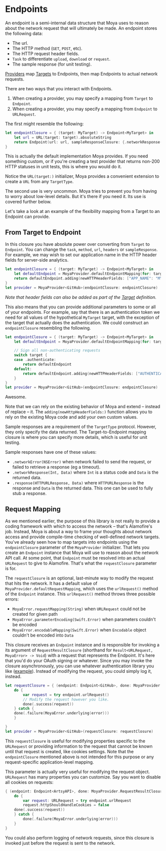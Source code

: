# Endpoints

An endpoint is a semi-internal data structure that Moya uses to reason about
the network request that will ultimately be made. An endpoint stores the
following data:

- The url.
- The HTTP method (`GET`, `POST`, etc).
- The HTTP request header fields.
- `Task` to differentiate `upload`, `download` or `request`.
- The sample response (for unit testing).

[Providers](Providers.md) map [Targets](Targets.md) to Endpoints, then map
Endpoints to actual network requests.

There are two ways that you interact with Endpoints.

1. When creating a provider, you may specify a mapping from `Target` to `Endpoint`.
1. When creating a provider, you may specify a mapping from `Endpoint` to `URLRequest`.

The first might resemble the following:

```swift
let endpointClosure = { (target: MyTarget) -> Endpoint<MyTarget> in
    let url = URL(target: target).absoluteString
    return Endpoint(url: url, sampleResponseClosure: {.networkResponse(200, target.sampleData)}, method: target.method, task: target.task, httpHeaderFields: target.headers)
}
```

This is actually the default implementation Moya provides. If you need something
custom, or if you're creating a test provider that returns non-200 HTTP statuses in unit tests,
this is where you would do it.

Notice the `URL(target:)` initializer, Moya provides a convenient extension to create a `URL` from any `TargetType`.

The second use is very uncommon. Moya tries to prevent you from having to worry
about low-level details. But it's there if you need it. Its use is covered
further below.

Let's take a look at an example of the flexibility mapping from a Target to
an Endpoint can provide.

## From Target to Endpoint

In this closure you have absolute power over converting from `Target` to `Endpoint`.
You can change the `task`, `method`, `url`, `headers` or `sampleResponse`.
For example, we may wish to set our application name in the HTTP header fields for server-side
analytics.

```swift
let endpointClosure = { (target: MyTarget) -> Endpoint<MyTarget> in
    let defaultEndpoint = MoyaProvider.defaultEndpointMapping(for: target)
    return defaultEndpoint.adding(newHTTPHeaderFields: ["APP_NAME": "MY_AWESOME_APP"])
}
let provider = MoyaProvider<GitHub>(endpointClosure: endpointClosure)
```

*Note that header fields can also be added as part of the [Target](Targets.md) definition.*

This also means that you can provide additional parameters to some or all of
your endpoints. For example, say that there is an authentication token we need
for all values of the hypothetical `MyTarget` target, with the exception of the
target that actually does the authentication. We could construct an
`endpointClosure` resembling the following.

```swift
let endpointClosure = { (target: MyTarget) -> Endpoint<MyTarget> in
    let defaultEndpoint = MoyaProvider.defaultEndpointMapping(for: target)

    // Sign all non-authenticating requests
    switch target {
    case .authenticate:
        return defaultEndpoint
    default:
        return defaultEndpoint.adding(newHTTPHeaderFields: ["AUTHENTICATION_TOKEN": GlobalAppStorage.authToken])
    }
}
let provider = MoyaProvider<GitHub>(endpointClosure: endpointClosure)
```

Awesome.

Note that we can rely on the existing behavior of Moya and extend – instead
of replace – it. The `adding(newHttpHeaderFields:)` function allows you to
rely on the existing Moya code and add your own custom values.

Sample responses are a requirement of the `TargetType` protocol. However, they
only specify the data returned. The Target-to-Endpoint mapping closure is where
you can specify more details, which is useful for unit testing.

Sample responses have one of these values:

- `.networkError(NSError)` when network failed to send the request, or failed to retrieve a response (eg a timeout).
- `.networkResponse(Int, Data)` where `Int` is a status code and `Data` is the returned data.
- `.response(HTTPURLResponse, Data)` where `HTTPURLResponse` is the response and `Data` is the returned data. This one can be used to fully stub a response.


## Request Mapping

As we mentioned earlier, the purpose of this library is not really to provide a
coding framework with which to access the network – that's Alamofire's job.
Instead, Moya is about a way to frame your thoughts about network access and
provide compile-time checking of well-defined network targets. You've already
seen how to map targets into endpoints using the `endpointClosure` parameter
of the `MoyaProvider` initializer. That lets you create an `Endpoint` instance
that Moya will use to reason about the network API call. At some point, that
`Endpoint` must be resolved into an actual `URLRequest` to give to Alamofire.
That's what the `requestClosure` parameter is for.

The `requestClosure` is an optional, last-minute way to modify the request
that hits the network. It has a default value of `MoyaProvider.defaultRequestMapping`,
which uses the `urlRequest()` method of the `Endpoint` instance. This `urlRequest()` 
method throws three possible errors: 
- `MoyaError.requestMapping(String)` when `URLRequest` could not be created for given path
- `MoyaError.parameterEncoding(Swift.Error)` when parameters couldn't be encoded
- `MoyaError.encodableMapping(Swift.Error)` when `Encodable` object couldn't be encoded into `Data`

This closure receives an `Endpoint` instance and is responsible for invoking a
its argument of `RequestResultClosure` (shorthand for `Result<URLRequest, MoyaError> -> Void`) with a request that represents the Endpoint.
It's here that you'd do your OAuth signing or whatever. Since you may invoke the
closure asynchronously, you can use whatever authentication library you like ([example](https://github.com/rheinfabrik/Heimdallr.swift)).
Instead of modifying the request, you could simply log it, instead.

```swift
let requestClosure = { (endpoint: Endpoint<GitHub>, done: MoyaProvider.RequestResultClosure) in
    do {
        var request = try endpoint.urlRequest()
        // Modify the request however you like.
        done(.success(request))
    } catch {
	done(.failure(MoyaError.underlying(error)))
    }

}
let provider = MoyaProvider<GitHub>(requestClosure: requestClosure)
```

This `requestClosure` is useful for modifying properties specific to the `URLRequest` or providing information to the request that cannot be known until that request is created, like cookies settings. Note that the `endpointClosure` mentioned above is not intended for this purpose or any request-specific application-level mapping.

This parameter is actually very useful for modifying the request object.
`URLRequest` has many properties you can customize. Say you want to disable
all cookies on requests:

```swift
{ (endpoint: Endpoint<ArtsyAPI>, done: MoyaProvider.RequestResultClosure) in
    do {
    	var request: URLRequest = try endpoint.urlRequest
    	request.httpShouldHandleCookies = false
   	done(.success(request))
    } catch {
    	done(.failure(MoyaError.underlying(error)))
    }
}
```

You could also perform logging of network requests, since this closure is
invoked just before the request is sent to the network.
